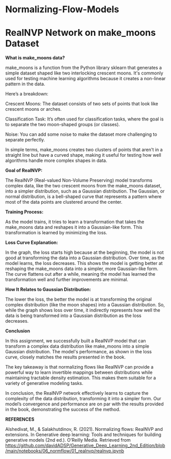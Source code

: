 # Normalizing-Flow-Models
# RealNVP Network on make_moons Dataset

**What is make_moons data?**

make_moons is a function from the Python library sklearn that generates a simple dataset shaped like two interlocking crescent moons. It's commonly used for testing machine learning algorithms because it creates a non-linear pattern in the data.

Here’s a breakdown:

Crescent Moons: The dataset consists of two sets of points that look like crescent moons or arches.

Classification Task: It’s often used for classification tasks, where the goal is to separate the two moon-shaped groups (or classes).

Noise: You can add some noise to make the dataset more challenging to separate perfectly.

In simple terms, make_moons creates two clusters of points that aren't in a straight line but have a curved shape, making it useful for testing how well algorithms handle more complex shapes in data.

**Goal of RealNVP:**

The RealNVP (Real-valued Non-Volume Preserving) model transforms complex data, like the two crescent moons from the make_moons dataset, into a simpler distribution, such as a Gaussian distribution. The Gaussian, or normal distribution, is a bell-shaped curve that represents a pattern where most of the data points are clustered around the center.

**Training Process:**

As the model trains, it tries to learn a transformation that takes the make_moons data and reshapes it into a Gaussian-like form. This transformation is learned by minimizing the loss.

**Loss Curve Explanation:**

In the graph, the loss starts high because at the beginning, the model is not good at transforming the data into a Gaussian distribution.
Over time, as the model learns, the loss decreases. This shows the model is getting better at reshaping the make_moons data into a simpler, more Gaussian-like form.
The curve flattens out after a while, meaning the model has learned the transformation well and further improvements are minimal.

**How It Relates to Gaussian Distribution:**

The lower the loss, the better the model is at transforming the original complex distribution (like the moon shapes) into a Gaussian distribution. So, while the graph shows loss over time, it indirectly represents how well the data is being transformed into a Gaussian distribution as the loss decreases.

**Conclusion**

In this assignment, we successfully built a RealNVP model that can transform a complex data distribution like make_moons into a simple Gaussian distribution. The model's performance, as shown in the loss curve, closely matches the results presented in the book.

The key takeaway is that normalizing flows like RealNVP can provide a powerful way to learn invertible mappings between distributions while maintaining tractable density estimation. This makes them suitable for a variety of generative modeling tasks.

In conclusion, the RealNVP network effectively learns to capture the complexity of the data distribution, transforming it into a simpler form. Our model’s convergence and performance are on par with the results provided in the book, demonstrating the success of the method.

**REFERENCES**

Alshedivat, M., & Salakhutdinov, R. (2021). Normalizing flows: RealNVP and extensions. In Generative deep learning: Tools and techniques for building generative models (2nd ed.). O’Reilly Media. Retrieved from https://github.com/davidADSP/Generative_Deep_Learning_2nd_Edition/blob/main/notebooks/06_normflow/01_realnvp/realnvp.ipynb









